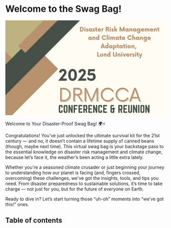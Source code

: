 # Welcome to the Swag Bag!

![Header image](./media/headerimage.png)

Welcome to Your Disaster-Proof Swag Bag! 🌍⚡

Congratulations! You've just unlocked the ultimate survival kit for the 21st century — and no, it
doesn’t contain a lifetime supply of canned beans (though, maybe next time). This virtual swag bag is
your backstage pass to the essential knowledge on disaster risk management and climate change,
because let’s face it, the weather’s been acting a little extra lately.

Whether you're a seasoned climate crusader or just beginning your journey to understanding how our
planet is facing (and, fingers crossed, overcoming) these challenges, we've got the insights, tools, and
tips you need. From disaster preparedness to sustainable solutions, it’s time to take charge — not just
for you, but for the future of everyone on Earth.

Ready to dive in? Let’s start turning those “uh-oh” moments into “we’ve got this!” ones.

## Table of contents

